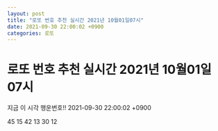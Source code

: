 ```yaml
---
layout: post
title: "로또 번호 추천 실시간 2021년 10월01일07시"
date: 2021-09-30 22:00:02 +0900
categories: 로또
---
```


# 로또 번호 추천 실시간 2021년 10월01일07시

지금 이 시각 행운번호!! 2021-09-30 22:00:02 +0900

 45  15  42  13  30  12 


